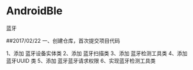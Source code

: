 # AndroidBle
蓝牙

##2017/02/22
一、创建仓库，首次提交项目代码

1、添加 蓝牙设备实体类
2、添加 蓝牙扫描类
3、添加 蓝牙检测工具类
4、添加 蓝牙UUID 类
5、添加 蓝牙蓝牙请求权限
6、实现蓝牙检测工具类
